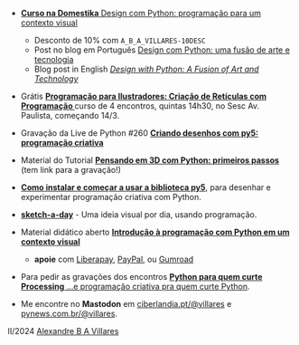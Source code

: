
- [**Curso na Domestika** Design com Python: programação para um contexto visual](
https://www.domestika.org/pt/courses/4307-design-com-python-programacao-para-um-contexto-visual/a_b_a_villares)
  - Desconto de 10% com `A_B_A_VILLARES-10DESC `
  - Post no blog em Português [Design com Python: uma fusão de arte e tecnologia](https://www.domestika.org/pt/blog/12306-design-com-python-um-fusao-de-arte-e-tecnologia?ttag=a_b_a_villares)
  - Blog post in English [*Design with Python: A Fusion of Art and Technology*](https://www.domestika.org/pt/blog/12310-design-with-python-a-fusion-of-art-and-technology?ttag=a_b_a_villares)

- Grátis **[Programação para Ilustradores: Criação de Retículas com Programação
](https://www.sescsp.org.br/programacao/programacao-para-ilustradores-criacao-de-reticulas-com-programacao/)** curso de 4 encontros, quintas 14h30, no Sesc Av. Paulista, começando 14/3. 

- Gravação da Live de Python #260 [**Criando desenhos com py5: programação criativa**](https://www.youtube.com/watch?v=dAnIWmJ-2NI)  

- Material do Tutorial [**Pensando em 3D com Python: primeiros passos**](https://hackmd.io/@villares/pensando-3D-python) (tem link para a gravação!)
  
- [**Como instalar e começar a usar a biblioteca py5**](https://abav.lugaralgum.com/como-instalar-py5/), para desenhar e experimentar programação criativa com Python.

- [**sketch-a-day**](https://abav.lugaralgum.com/sketch-a-day) - Uma ideia visual por dia, usando programação.
 
- Material didático aberto [**Introdução à programação com Python em um contexto visual**](https://abav.lugaralgum.com/material-aulas/)
  - **apoie** com [Liberapay](https://liberapay.com/villares), [PayPal](https://www.paypal.com/donate/?hosted_button_id=5B4MZ78C9J724), ou [Gumroad](https://gumroad.com/villares) 

- Para pedir as gravações dos encontros [ **Python para quem curte Processing** ...e programação criativa pra quem curte Python](https://form.jotform.com/233352075438658).

- Me encontre no **Mastodon** em [ciberlandia.pt/@villares](https://ciberlandia.pt/@villares) e [pynews.com.br/@villares](https://pynews.com.br/@villares).

II/2024 [Alexandre B A Villares](https://abav.lugaralgum.com)

